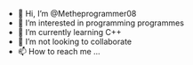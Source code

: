 - 👋 Hi, I’m @Metheprogrammer08
- 👀 I’m interested in programming programmes
- 🌱 I’m currently learning C++
- 💞️ I’m not looking to collaborate
- 📫 How to reach me ...

<!---
Metheprogrammer08/Metheprogrammer08 is a ✨ special ✨ repository because its `README.md` (this file) appears on your GitHub profile.
You can click the Preview link to take a look at your changes.
--->
